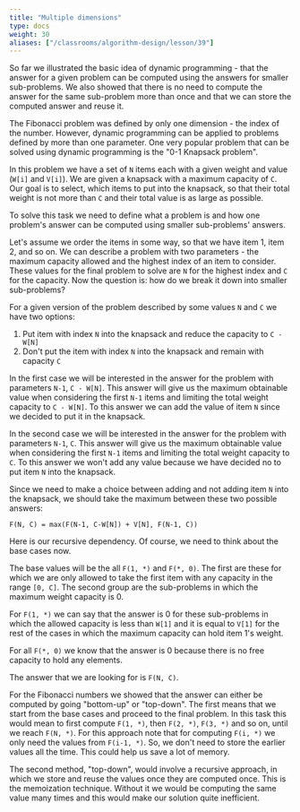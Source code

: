 ```yaml
---
title: "Multiple dimensions"
type: docs
weight: 30
aliases: ["/classrooms/algorithm-design/lesson/39"]
---
```

So far we illustrated the basic idea of dynamic programming - that the answer for a given problem can be computed using the answers for smaller sub-problems. We also showed that there is no need to compute the answer for the same sub-problem more than once and that we can store the computed answer and reuse it.

The Fibonacci problem was defined by only one dimension - the index of the number. However, dynamic programming can be applied to problems defined by more than one parameter. One very popular problem that can be solved using dynamic programming is the "0-1 Knapsack problem".

In this problem we have a set of `N` items each with a given weight and value (`W[i]` and `V[i]`). We are given a knapsack with a maximum capacity of `C`. Our goal is to select, which items to put into the knapsack, so that their total weight is not more than `C` and their total value is as large as possible.

To solve this task we need to define what a problem is and how one problem's answer can be computed using smaller sub-problems' answers.

Let's assume we order the items in some way, so that we have item 1, item 2, and so on. We can describe a problem with two parameters - the maximum capacity allowed and the highest index of an item to consider. These values for the final problem to solve are `N` for the highest index and `C` for the capacity. Now the question is: how do we break it down into smaller sub-problems?

For a given version of the problem described by some values `N` and `C` we have two options:

1. Put item with index `N` into the knapsack and reduce the capacity to `C - W[N]`
2. Don't put the item with index `N` into the knapsack and remain with capacity `C`

In the first case we will be interested in the answer for the problem with parameters `N-1`, `C - W[N]`. This answer will give us the maximum obtainable value when considering the first `N-1` items and limiting the total weight capacity to `C - W[N]`. To this answer we can add the value of item `N` since we decided to put it in the knapsack.

In the second case we will be interested in the answer for the problem with parameters `N-1`, `C`. This answer will give us the maximum obtainable value when considering the first `N-1` items and limiting the total weight capacity to `C`. To this answer we won't add any value because we have decided no to put item `N` into the knapsack.

Since we need to make a choice between adding and not adding item `N` into the knapsack, we should take the maximum between these two possible answers:

```
F(N, C) = max(F(N-1, C-W[N]) + V[N], F(N-1, C))
```

Here is our recursive dependency. Of course, we need to think about the base cases now.

The base values will be the all `F(1, *)` and `F(*, 0)`. The first are these for which we are only allowed to take the first item with any capacity in the range `[0, C]`. The second group are the sub-problems in which the maximum weight capacity is 0.

For `F(1, *)` we can say that the answer is 0 for these sub-problems in which the allowed capacity is less than `W[1]` and it is equal to `V[1]` for the rest of the cases in which the maximum capacity can hold item 1's weight.

For all `F(*, 0)` we know that the answer is 0 because there is no free capacity to hold any elements.

The answer that we are looking for is `F(N, C)`.

For the Fibonacci numbers we showed that the answer can either be computed by going "bottom-up" or "top-down". The first means that we start from the base cases and proceed to the final problem. In this task this would mean to first compute `F(1, *)`, then `F(2, *)`, `F(3, *)` and so on, until we reach `F(N, *)`. For this approach note that for computing `F(i, *)` we only need the values from `F(i-1, *)`. So, we don't need to store the earlier values all the time. This could help us save a lot of memory.

The second method, "top-down", would involve a recursive approach, in which we store and reuse the values once they are computed once. This is the memoization technique. Without it we would be computing the same value many times and this would make our solution quite inefficient.
